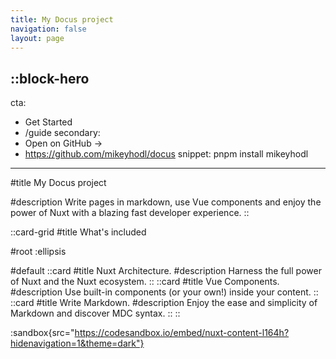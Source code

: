 ```yaml
---
title: My Docus project
navigation: false
layout: page
---
```


::block-hero
---
cta:
  - Get Started
  - /guide
secondary:
  - Open on GitHub →
  - https://github.com/mikeyhodl/docus
snippet: pnpm install mikeyhodl
---

#title
My Docus project

#description
Write pages in markdown, use Vue components and enjoy the power of Nuxt with a blazing fast developer experience.
::

::card-grid
#title
What's included

#root
:ellipsis

#default
  ::card
  #title
  Nuxt Architecture.
  #description
  Harness the full power of Nuxt and the Nuxt ecosystem.
  ::
  ::card
  #title
  Vue Components.
  #description
  Use built-in components (or your own!) inside your content.
  ::
  ::card
  #title
  Write Markdown.
  #description
  Enjoy the ease and simplicity of Markdown and discover MDC syntax.
  ::
::

:sandbox{src="https://codesandbox.io/embed/nuxt-content-l164h?hidenavigation=1&theme=dark"}
